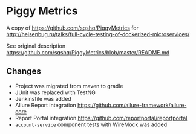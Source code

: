 # Piggy Metrics

A copy of https://github.com/sqshq/PiggyMetrics for http://heisenbug.ru/talks/full-cycle-testing-of-dockerized-microservices/

See original description https://github.com/sqshq/PiggyMetrics/blob/master/README.md

## Changes

* Project was migrated from maven to gradle
* JUnit was replaced with TestNG
* Jenkinsfile was added 
* Allure Report integration https://github.com/allure-framework/allure-core
* Report Portal integration https://github.com/reportportal/reportportal
* `account-service` component tests with WireMock was added